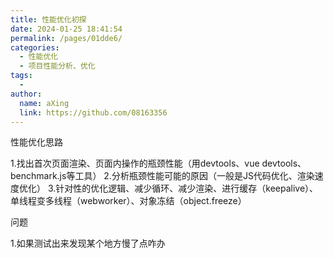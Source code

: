 ```yaml
---
title: 性能优化初探
date: 2024-01-25 18:41:54
permalink: /pages/01dde6/
categories:
  - 性能优化
  - 项目性能分析、优化
tags:
  - 
author: 
  name: aXing
  link: https://github.com/08163356
---
```


性能优化思路

1.找出首次页面渲染、页面内操作的瓶颈性能（用devtools、vue devtools、benchmark.js等工具） 2.分析瓶颈性能可能的原因（一般是JS代码优化、渲染速度优化） 3.针对性的优化逻辑、减少循环、减少渲染、进行缓存（keepalive）、单线程变多线程（webworker）、对象冻结（object.freeze）

问题

1.如果测试出来发现某个地方慢了点咋办